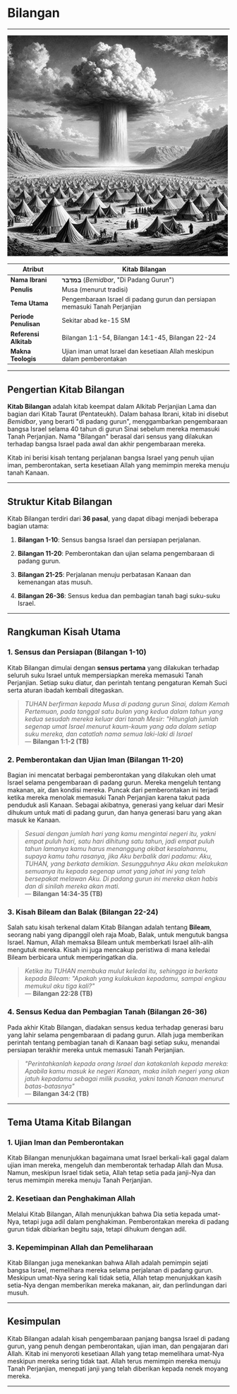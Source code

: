 # Bilangan

---

![Ilustrasi tentang pengembaraan bangsa Israel di padang gurun dengan tenda-tenda mereka, serta tiang awan yang memimpin mereka sesuai Kitab Bilangan.](data/img/alkitab_bilangan.jpg)

| **Atribut** | **Kitab Bilangan** |
| --- | --- |
| **Nama Ibrani** | **בְּמִדְבַּר** (*Bemidbar*, "Di Padang Gurun") |
| **Penulis** | Musa (menurut tradisi) |
| **Tema Utama** | Pengembaraan Israel di padang gurun dan persiapan memasuki Tanah Perjanjian |
| **Periode Penulisan** | Sekitar abad ke-15 SM |
| **Referensi Alkitab** | Bilangan 1:1-54, Bilangan 14:1-45, Bilangan 22-24 |
| **Makna Teologis** | Ujian iman umat Israel dan kesetiaan Allah meskipun dalam pemberontakan |

---

## Pengertian Kitab Bilangan

**Kitab Bilangan** adalah kitab keempat dalam Alkitab Perjanjian Lama dan bagian dari Kitab Taurat (Pentateukh). Dalam bahasa Ibrani, kitab ini disebut *Bemidbar*, yang berarti "di padang gurun", menggambarkan pengembaraan bangsa Israel selama 40 tahun di gurun Sinai sebelum mereka memasuki Tanah Perjanjian. Nama "Bilangan" berasal dari sensus yang dilakukan terhadap bangsa Israel pada awal dan akhir pengembaraan mereka.

Kitab ini berisi kisah tentang perjalanan bangsa Israel yang penuh ujian iman, pemberontakan, serta kesetiaan Allah yang memimpin mereka menuju tanah Kanaan.

---

## Struktur Kitab Bilangan

Kitab Bilangan terdiri dari **36 pasal**, yang dapat dibagi menjadi beberapa bagian utama:

1. **Bilangan 1-10**: Sensus bangsa Israel dan persiapan perjalanan.

2. **Bilangan 11-20**: Pemberontakan dan ujian selama pengembaraan di padang gurun.

3. **Bilangan 21-25**: Perjalanan menuju perbatasan Kanaan dan kemenangan atas musuh.

4. **Bilangan 26-36**: Sensus kedua dan pembagian tanah bagi suku-suku Israel.

---

## Rangkuman Kisah Utama

### 1. Sensus dan Persiapan (Bilangan 1-10)

Kitab Bilangan dimulai dengan **sensus pertama** yang dilakukan terhadap seluruh suku Israel untuk mempersiapkan mereka memasuki Tanah Perjanjian. Setiap suku diatur, dan perintah tentang pengaturan Kemah Suci serta aturan ibadah kembali ditegaskan.

> *TUHAN berfirman kepada Musa di padang gurun Sinai, dalam Kemah Pertemuan, pada tanggal satu bulan yang kedua dalam tahun yang kedua sesudah mereka keluar dari tanah Mesir: "Hitunglah jumlah segenap umat Israel menurut kaum-kaum yang ada dalam setiap suku mereka, dan catatlah nama semua laki-laki di Israel*  
> — **Bilangan 1:1-2 (TB)**

### 2. Pemberontakan dan Ujian Iman (Bilangan 11-20)

Bagian ini mencatat berbagai pemberontakan yang dilakukan oleh umat Israel selama pengembaraan di padang gurun. Mereka mengeluh tentang makanan, air, dan kondisi mereka. Puncak dari pemberontakan ini terjadi ketika mereka menolak memasuki Tanah Perjanjian karena takut pada penduduk asli Kanaan. Sebagai akibatnya, generasi yang keluar dari Mesir dihukum untuk mati di padang gurun, dan hanya generasi baru yang akan masuk ke Kanaan.

> *Sesuai dengan jumlah hari yang kamu mengintai negeri itu, yakni empat puluh hari, satu hari dihitung satu tahun, jadi empat puluh tahun lamanya kamu harus menanggung akibat kesalahanmu, supaya kamu tahu rasanya, jika Aku berbalik dari padamu:  Aku, TUHAN, yang berkata demikian. Sesungguhnya Aku akan melakukan semuanya itu kepada segenap umat yang jahat ini yang telah bersepakat melawan Aku. Di padang gurun ini mereka akan habis dan di sinilah mereka akan mati.*  
> — **Bilangan 14:34-35 (TB)**

### 3. Kisah Bileam dan Balak (Bilangan 22-24)

Salah satu kisah terkenal dalam Kitab Bilangan adalah tentang **Bileam**, seorang nabi yang dipanggil oleh raja Moab, Balak, untuk mengutuk bangsa Israel. Namun, Allah memaksa Bileam untuk memberkati Israel alih-alih mengutuk mereka. Kisah ini juga mencakup peristiwa di mana keledai Bileam berbicara untuk memperingatkan dia.

> *Ketika itu TUHAN membuka mulut keledai itu, sehingga ia berkata kepada Bileam: "Apakah yang kulakukan kepadamu, sampai engkau memukul aku tiga kali?"*  
> — **Bilangan 22:28 (TB)**

### 4. Sensus Kedua dan Pembagian Tanah (Bilangan 26-36)

Pada akhir Kitab Bilangan, diadakan sensus kedua terhadap generasi baru yang lahir selama pengembaraan di padang gurun. Allah juga memberikan perintah tentang pembagian tanah di Kanaan bagi setiap suku, menandai persiapan terakhir mereka untuk memasuki Tanah Perjanjian.

> *"Perintahkanlah kepada orang Israel dan katakanlah kepada mereka: Apabila kamu masuk ke negeri Kanaan, maka inilah negeri yang akan jatuh kepadamu sebagai milik pusaka, yakni tanah Kanaan menurut batas-batasnya"*  
> — **Bilangan 34:2 (TB)**

---

## Tema Utama Kitab Bilangan

### 1. Ujian Iman dan Pemberontakan

Kitab Bilangan menunjukkan bagaimana umat Israel berkali-kali gagal dalam ujian iman mereka, mengeluh dan memberontak terhadap Allah dan Musa. Namun, meskipun Israel tidak setia, Allah tetap setia pada janji-Nya dan terus memimpin mereka menuju Tanah Perjanjian.

### 2. Kesetiaan dan Penghakiman Allah

Melalui Kitab Bilangan, Allah menunjukkan bahwa Dia setia kepada umat-Nya, tetapi juga adil dalam penghakiman. Pemberontakan mereka di padang gurun tidak dibiarkan begitu saja, tetapi dihukum dengan adil.

### 3. Kepemimpinan Allah dan Pemeliharaan

Kitab Bilangan juga menekankan bahwa Allah adalah pemimpin sejati bangsa Israel, memelihara mereka selama perjalanan di padang gurun. Meskipun umat-Nya sering kali tidak setia, Allah tetap menunjukkan kasih setia-Nya dengan memberikan mereka makanan, air, dan perlindungan dari musuh.

---

## Kesimpulan

Kitab Bilangan adalah kisah pengembaraan panjang bangsa Israel di padang gurun, yang penuh dengan pemberontakan, ujian iman, dan pengajaran dari Allah. Kitab ini menyoroti kesetiaan Allah yang tetap memelihara umat-Nya meskipun mereka sering tidak taat. Allah terus memimpin mereka menuju Tanah Perjanjian, menepati janji yang telah diberikan kepada nenek moyang mereka.

---